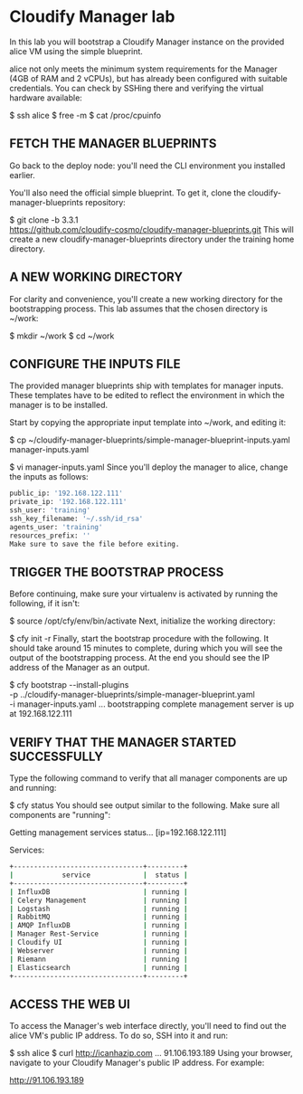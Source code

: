 # Cloudify Manager lab

In this lab you will bootstrap a Cloudify Manager instance on the provided alice VM using the simple blueprint.

alice not only meets the minimum system requirements for the Manager (4GB of RAM and 2 vCPUs), but has already been configured with suitable credentials. You can check by SSHing there and verifying the virtual hardware available:

$ ssh alice
$ free -m
$ cat /proc/cpuinfo
## FETCH THE MANAGER BLUEPRINTS

Go back to the deploy node: you'll need the CLI environment you installed earlier.

You'll also need the official simple blueprint. To get it, clone the cloudify-manager-blueprints repository:

$ git clone -b 3.3.1 \
  https://github.com/cloudify-cosmo/cloudify-manager-blueprints.git
This will create a new cloudify-manager-blueprints directory under the training home directory.

## A NEW WORKING DIRECTORY

For clarity and convenience, you'll create a new working directory for the bootstrapping process. This lab assumes that the chosen directory is ~/work:

$ mkdir ~/work
$ cd ~/work
## CONFIGURE THE INPUTS FILE

The provided manager blueprints ship with templates for manager inputs. These templates have to be edited to reflect the environment in which the manager is to be installed.

Start by copying the appropriate input template into ~/work, and editing it:

$ cp ~/cloudify-manager-blueprints/simple-manager-blueprint-inputs.yaml manager-inputs.yaml

$ vi manager-inputs.yaml
Since you'll deploy the manager to alice, change the inputs as follows:

```sh
public_ip: '192.168.122.111'
private_ip: '192.168.122.111'
ssh_user: 'training'
ssh_key_filename: '~/.ssh/id_rsa'
agents_user: 'training'
resources_prefix: ''
Make sure to save the file before exiting.
```

## TRIGGER THE BOOTSTRAP PROCESS

Before continuing, make sure your virtualenv is activated by running the following, if it isn't:

$ source /opt/cfy/env/bin/activate
Next, initialize the working directory:

$ cfy init -r
Finally, start the bootstrap procedure with the following. It should take around 15 minutes to complete, during which you will see the output of the bootstrapping process. At the end you should see the IP address of the Manager as an output.

$ cfy bootstrap --install-plugins \
  -p ../cloudify-manager-blueprints/simple-manager-blueprint.yaml \
  -i manager-inputs.yaml
...
bootstrapping complete
management server is up at 192.168.122.111
## VERIFY THAT THE MANAGER STARTED SUCCESSFULLY

Type the following command to verify that all manager components are up and running:

$ cfy status
You should see output similar to the following. Make sure all components are "running":

Getting management services status... [ip=192.168.122.111]

Services:
```sh
+--------------------------------+---------+
|            service             |  status |
+--------------------------------+---------+
| InfluxDB                       | running |
| Celery Management              | running |
| Logstash                       | running |
| RabbitMQ                       | running |
| AMQP InfluxDB                  | running |
| Manager Rest-Service           | running |
| Cloudify UI                    | running |
| Webserver                      | running |
| Riemann                        | running |
| Elasticsearch                  | running |
+--------------------------------+---------+
```

## ACCESS THE WEB UI

To access the Manager's web interface directly, you'll need to find out the alice VM's public IP address. To do so, SSH into it and run:

$ ssh alice
$ curl http://icanhazip.com
...
91.106.193.189
Using your browser, navigate to your Cloudify Manager's public IP address. For example:

http://91.106.193.189